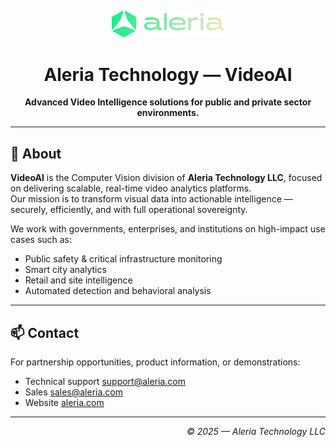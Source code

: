 <p align="center">
  <img src="https://raw.githubusercontent.com/aleria-videoai/.github/refs/heads/main/profile/logo.svg" alt="VideoAI by Aleria" width="180" />
</p>

<h1 align="center">Aleria Technology — VideoAI</h1>

<p align="center">
  <strong>Advanced Video Intelligence solutions for public and private sector environments.</strong>
</p>

---

## 🧠 About

**VideoAI** is the Computer Vision division of **Aleria Technology LLC**, focused on delivering scalable, real-time video analytics platforms.  
Our mission is to transform visual data into actionable intelligence — securely, efficiently, and with full operational sovereignty.

We work with governments, enterprises, and institutions on high-impact use cases such as:

- Public safety & critical infrastructure monitoring
- Smart city analytics
- Retail and site intelligence
- Automated detection and behavioral analysis

---

## 📫 Contact

For partnership opportunities, product information, or demonstrations:

- Technical support [support@aleria.com](mailto:support@aleria.com)
- Sales [sales@aleria.com](mailto:sales@aleria.com)
- Website [aleria.com](https://aleria.com)

---

<p align="end">
  <em>© 2025 — Aleria Technology LLC</em>
</p>
